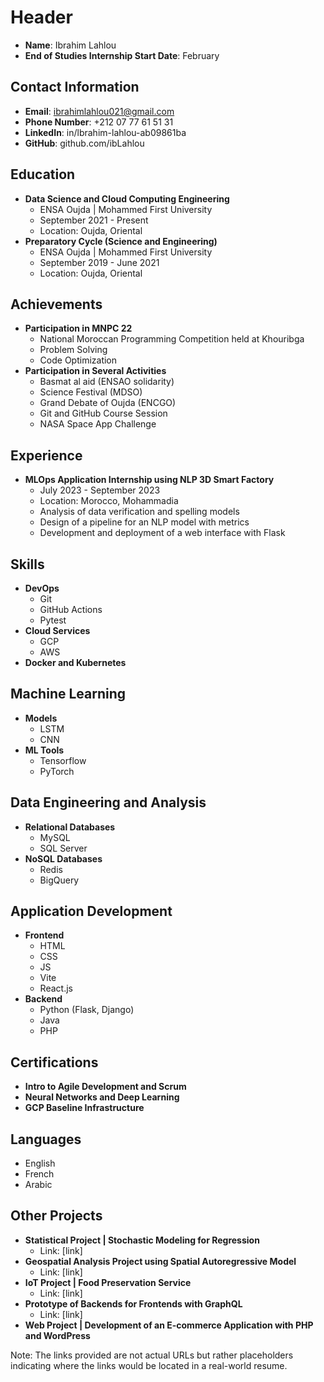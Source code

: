 **Header**
================

* **Name**: Ibrahim Lahlou
* **End of Studies Internship Start Date**: February

**Contact Information**
-----------------------

* **Email**: ibrahimlahlou021@gmail.com
* **Phone Number**: +212 07 77 61 51 31
* **LinkedIn**: in/lbrahim-lahlou-ab09861ba
* **GitHub**: github.com/ibLahlou

**Education**
-------------

* **Data Science and Cloud Computing Engineering**
	+ ENSA Oujda | Mohammed First University
	+ September 2021 - Present
	+ Location: Oujda, Oriental
* **Preparatory Cycle (Science and Engineering)**
	+ ENSA Oujda | Mohammed First University
	+ September 2019 - June 2021
	+ Location: Oujda, Oriental

**Achievements**
--------------

* **Participation in MNPC 22**
	+ National Moroccan Programming Competition held at Khouribga
	+ Problem Solving
	+ Code Optimization
* **Participation in Several Activities**
	+ Basmat al aid (ENSAO solidarity)
	+ Science Festival (MDSO)
	+ Grand Debate of Oujda (ENCGO)
	+ Git and GitHub Course Session
	+ NASA Space App Challenge

**Experience**
-------------

* **MLOps Application Internship using NLP 3D Smart Factory**
	+ July 2023 - September 2023
	+ Location: Morocco, Mohammadia
	+ Analysis of data verification and spelling models
	+ Design of a pipeline for an NLP model with metrics
	+ Development and deployment of a web interface with Flask

**Skills**
---------

* **DevOps**
	+ Git
	+ GitHub Actions
	+ Pytest
* **Cloud Services**
	+ GCP
	+ AWS
* **Docker and Kubernetes**

**Machine Learning**
-------------------

* **Models**
	+ LSTM
	+ CNN
* **ML Tools**
	+ Tensorflow
	+ PyTorch

**Data Engineering and Analysis**
------------------------------

* **Relational Databases**
	+ MySQL
	+ SQL Server
* **NoSQL Databases**
	+ Redis
	+ BigQuery

**Application Development**
-------------------------

* **Frontend**
	+ HTML
	+ CSS
	+ JS
	+ Vite
	+ React.js
* **Backend**
	+ Python (Flask, Django)
	+ Java
	+ PHP

**Certifications**
--------------

* **Intro to Agile Development and Scrum**
* **Neural Networks and Deep Learning**
* **GCP Baseline Infrastructure**

**Languages**
------------

* English
* French
* Arabic

**Other Projects**
-----------------

* **Statistical Project | Stochastic Modeling for Regression**
	+ Link: [link]
* **Geospatial Analysis Project using Spatial Autoregressive Model**
	+ Link: [link]
* **IoT Project | Food Preservation Service**
	+ Link: [link]
* **Prototype of Backends for Frontends with GraphQL**
	+ Link: [link]
* **Web Project | Development of an E-commerce Application with PHP and WordPress**

Note: The links provided are not actual URLs but rather placeholders indicating where the links would be located in a real-world resume.